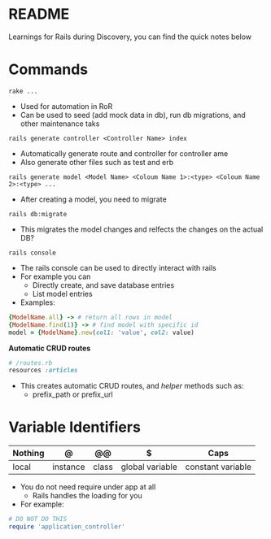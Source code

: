 # README

Learnings for Rails during Discovery, you can find the quick notes below


# Commands
```
rake ...
```
- Used for automation in RoR
- Can be used to seed (add mock data in db), run db migrations, and other maintenance taks

```
rails generate controller <Controller Name> index
```
- Automatically generate route and controller for controller ame
- Also generate other files such as test and erb


```
rails generate model <Model Name> <Coloum Name 1>:<type> <Coloum Name 2>:<type> ...
```
 - After creating a model, you need to migrate
 
```
rails db:migrate
```
- This migrates the model changes and relfects the changes on the actual DB?

```shell
rails console
```
 - The rails console can be used to directly interact with rails
 - For example you can 
	 - Directly create, and save database entries
	 - List model entries
- Examples:
```ruby
{ModelName.all} -> # return all rows in model
{ModelName.find(1)} -> # find model with specific id
model = {ModelName}.new(col1: 'value', col2: value)
```
**Automatic CRUD routes** 
```ruby
# /routes.rb
resources :articles
```
- This creates automatic CRUD routes, and *helper* methods such as:
	- prefix_path or prefix_url
# Variable Identifiers

| Nothing | @        | @@    | $               | Caps              |
| ------- | -------- | ----- | --------------- | ----------------- |
| local   | instance | class | global variable | constant variable |
- You do not need require under app at all
	- Rails handles the loading for you
- For example:
```ruby
# DO NOT DO THIS
require 'application_controller'
```

